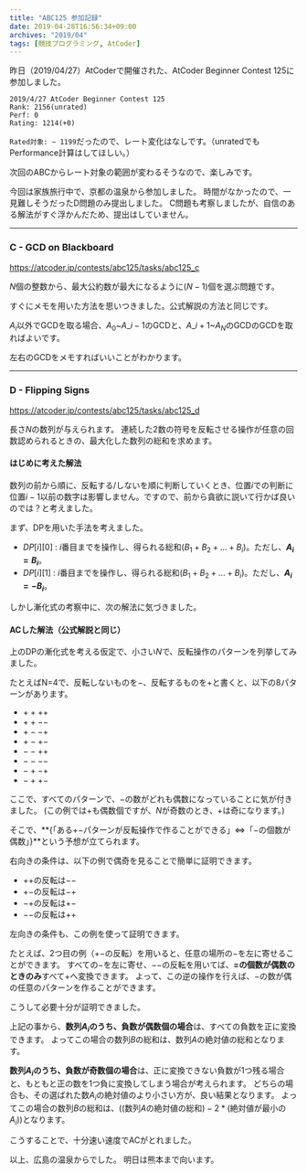 ```yaml
---
title: "ABC125 参加記録"
date: 2019-04-28T16:56:34+09:00
archives: "2019/04"
tags: [競技プログラミング, AtCoder]
---
```


昨日（2019/04/27）AtCoderで開催された、AtCoder Beginner Contest 125に参加しました。
<!--more-->

```
2019/4/27 AtCoder Beginner Contest 125
Rank: 2156(unrated)
Perf: 0
Rating: 1214(+0)
```

`Rated対象: ~ 1199`だったので、レート変化はなしです。（unratedでもPerformance計算はしてほしい。）

次回のABCからレート対象の範囲が変わるそうなので、楽しみです。

今回は家族旅行中で、京都の温泉から参加しました。
時間がなかったので、一見難しそうだったD問題のみ提出しました。
C問題も考察しましたが、自信のある解法がすぐ浮かんだため、提出はしていません。

---
### C - GCD on Blackboard
https://atcoder.jp/contests/abc125/tasks/abc125_c

$N$個の整数から、最大公約数が最大になるように$(N-1)$個を選ぶ問題です。

すぐにメモを用いた方法を思いつきました。公式解説の方法と同じです。

$A_i$以外でGCDを取る場合、$A_0$~$A\_{i-1}$のGCDと、$A\_{i+1}$~$A_N$のGCDのGCDを取ればよいです。

左右のGCDをメモすればいいことがわかります。

---
### D - Flipping Signs
https://atcoder.jp/contests/abc125/tasks/abc125_d

長さ$N$の数列が与えられます。
連続した2数の符号を反転させる操作が任意の回数認められるときの、最大化した数列の総和を求めます。

#### はじめに考えた解法

数列の前から順に、反転する/しないを順に判断していくとき、位置$i$での判断に位置$i-1$以前の数字は影響しません。ですので、前から貪欲に説いて行かば良いのでは？と考えました。

まず、DPを用いた手法を考えました。

- $DP[i][0]$ : $i$番目までを操作し、得られる総和$(B_1 + B_2 + ... + B_i)$。ただし、**$A_i=B_i$**。
- $DP[i][1]$ : $i$番目までを操作し、得られる総和$(B_1 + B_2 + ... + B_i)$。ただし、**$A_i=-B_i$**。

しかし漸化式の考察中に、次の解法に気づきました。

#### ACした解法（公式解説と同じ）

上のDPの漸化式を考える仮定で、小さい$N$で、反転操作のパターンを列挙してみました。

たとえばN=4で、反転しないものを$-$、反転するものを$+$と書くと、以下の8パターンがあります。

- $+ + + +$
- $+ + - -$
- $+ - - +$
- $+ - + -$
- $- - + +$
- $- - - -$
- $- + - +$
- $- + + -$

ここで、すべてのパターンで、$-$の数がどれも偶数になっていることに気が付きました。
(この例では$+$も偶数個ですが、$N$が奇数のとき、$+$は奇になります。)

そこで、**{「ある$+-$パターンが反転操作で作ることができる」$\iff$「$-$の個数が偶数」}**という予想が立てられます。

右向きの条件は、以下の例で偶奇を見ることで簡単に証明できます。

- $+ +$の反転は$- -$
- $+ -$の反転は$- +$
- $- +$の反転は$+ -$
- $- -$の反転は$+ +$

左向きの条件も、この例を使って証明できます。

たとえば、2つ目の例（$+ -$の反転）を用いると、任意の場所の$-$を左に寄せることができます。
すべての$-$を左に寄せ、$- -$の反転を用いてば、**$=$の個数が偶数のときのみ**すべて$+$へ変換できます。
よって、この逆の操作を行えば、$-$の数が偶の任意のパターンを作ることができます。

こうして必要十分が証明できました。

上記の事から、**数列$A_i$のうち、負数が偶数個の場合**は、すべての負数を正に変換できます。
よってこの場合の数列$B$の総和は、数列$A$の絶対値の総和となります。

**数列$A_i$のうち、負数が奇数個の場合**は、正に変換できない負数が1つ残る場合と、もともと正の数を1つ負に変換してしまう場合が考えられます。
どちらの場合も、その選ばれた数$A_i$の絶対値のより小さい方が、良い結果となります。
よってこの場合の数列$B$の総和は、$(($数列$A$の絶対値の総和$)-2*($絶対値が最小の$A_i))$となります。

こうすることで、十分速い速度でACがとれました。

以上、広島の温泉からでした。
明日は熊本まで向います。
